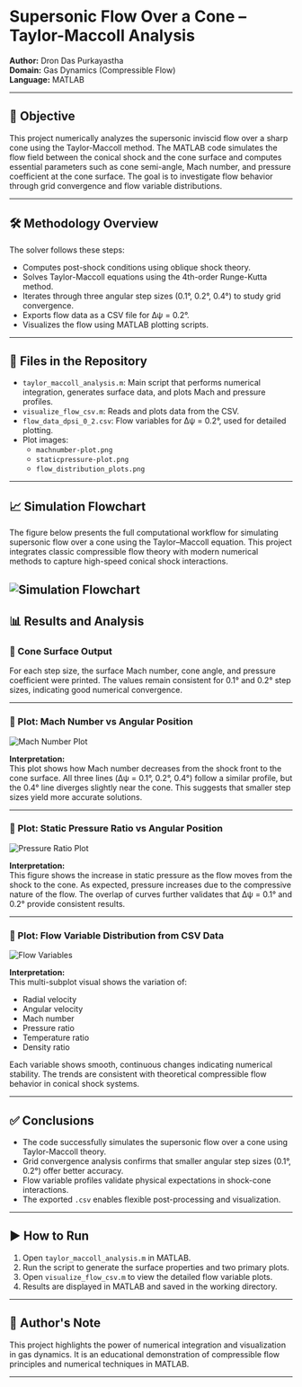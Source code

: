 # Supersonic Flow Over a Cone – Taylor-Maccoll Analysis

**Author:** Dron Das Purkayastha  
**Domain:** Gas Dynamics (Compressible Flow)  
**Language:** MATLAB

---

## 📌 Objective

This project numerically analyzes the supersonic inviscid flow over a sharp cone using the Taylor-Maccoll method. The MATLAB code simulates the flow field between the conical shock and the cone surface and computes essential parameters such as cone semi-angle, Mach number, and pressure coefficient at the cone surface. The goal is to investigate flow behavior through grid convergence and flow variable distributions.

---

## 🛠️ Methodology Overview

The solver follows these steps:

- Computes post-shock conditions using oblique shock theory.
- Solves Taylor-Maccoll equations using the 4th-order Runge-Kutta method.
- Iterates through three angular step sizes (0.1°, 0.2°, 0.4°) to study grid convergence.
- Exports flow data as a CSV file for Δψ = 0.2°.
- Visualizes the flow using MATLAB plotting scripts.

---

## 📁 Files in the Repository

- `taylor_maccoll_analysis.m`: Main script that performs numerical integration, generates surface data, and plots Mach and pressure profiles.
- `visualize_flow_csv.m`: Reads and plots data from the CSV.
- `flow_data_dpsi_0_2.csv`: Flow variables for Δψ = 0.2°, used for detailed plotting.
- Plot images:
  - `machnumber-plot.png`
  - `staticpressure-plot.png`
  - `flow_distribution_plots.png`

---

## 📈 Simulation Flowchart

The figure below presents the full computational workflow for simulating supersonic flow over a cone using the Taylor–Maccoll equation. This project integrates classic compressible flow theory with modern numerical methods to capture high-speed conical shock interactions.

![Simulation Flowchart](./taylor-maccoll-supersonic-cone.png)
---

## 📊 Results and Analysis

### 🔹 Cone Surface Output

For each step size, the surface Mach number, cone angle, and pressure coefficient were printed. The values remain consistent for 0.1° and 0.2° step sizes, indicating good numerical convergence.

---

### 🔹 Plot: Mach Number vs Angular Position

![Mach Number Plot](machnumber-plot.png)

**Interpretation:**  
This plot shows how Mach number decreases from the shock front to the cone surface. All three lines (Δψ = 0.1°, 0.2°, 0.4°) follow a similar profile, but the 0.4° line diverges slightly near the cone. This suggests that smaller step sizes yield more accurate solutions.

---

### 🔹 Plot: Static Pressure Ratio vs Angular Position

![Pressure Ratio Plot](staticpressure-plot.png)

**Interpretation:**  
This figure shows the increase in static pressure as the flow moves from the shock to the cone. As expected, pressure increases due to the compressive nature of the flow. The overlap of curves further validates that Δψ = 0.1° and 0.2° provide consistent results.

---

### 🔹 Plot: Flow Variable Distribution from CSV Data

![Flow Variables](flow_distribution_plots.png)

**Interpretation:**  
This multi-subplot visual shows the variation of:
- Radial velocity
- Angular velocity
- Mach number
- Pressure ratio
- Temperature ratio
- Density ratio

Each variable shows smooth, continuous changes indicating numerical stability. The trends are consistent with theoretical compressible flow behavior in conical shock systems.

---

## ✅ Conclusions

- The code successfully simulates the supersonic flow over a cone using Taylor-Maccoll theory.
- Grid convergence analysis confirms that smaller angular step sizes (0.1°, 0.2°) offer better accuracy.
- Flow variable profiles validate physical expectations in shock-cone interactions.
- The exported `.csv` enables flexible post-processing and visualization.

---

## ▶ How to Run

1. Open `taylor_maccoll_analysis.m` in MATLAB.
2. Run the script to generate the surface properties and two primary plots.
3. Open `visualize_flow_csv.m` to view the detailed flow variable plots.
4. Results are displayed in MATLAB and saved in the working directory.

---

## 📌 Author's Note

This project highlights the power of numerical integration and visualization in gas dynamics. It is an educational demonstration of compressible flow principles and numerical techniques in MATLAB.

---

